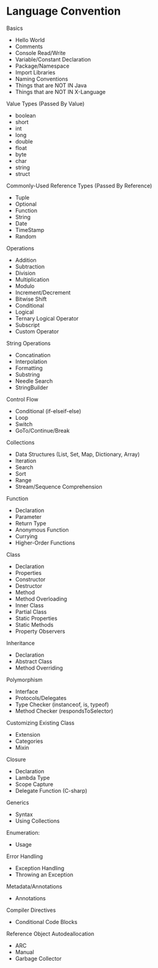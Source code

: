 # Language Convention

Basics
- Hello World
- Comments
- Console Read/Write 
- Variable/Constant Declaration
- Package/Namespace
- Import Libraries
- Naming Conventions
- Things that are NOT IN Java
- Things that are NOT IN X-Language

Value Types (Passed By Value)
- boolean
- short
- int
- long
- double
- float
- byte
- char
- string
- struct

Commonly-Used Reference Types (Passed By Reference)
- Tuple
- Optional
- Function
- String
- Date
- TimeStamp
- Random

Operations
- Addition
- Subtraction
- Division
- Multiplication
- Modulo
- Increment/Decrement
- Bitwise Shift
- Conditional
- Logical
- Ternary Logical Operator
- Subscript
- Custom Operator

String Operations
- Concatination
- Interpolation
- Formatting
- Substring
- Needle Search
- StringBuilder

Control Flow
- Conditional (if-elseif-else)
- Loop
- Switch
- GoTo/Continue/Break

Collections
- Data Structures (List, Set, Map, Dictionary, Array)
- Iteration
- Search
- Sort
- Range
- Stream/Sequence Comprehension

Function
- Declaration
- Parameter
- Return Type
- Anonymous Function
- Currying
- Higher-Order Functions

Class
- Declaration
- Properties
- Constructor
- Destructor
- Method
- Method Overloading
- Inner Class
- Partial Class
- Static Properties
- Static Methods
- Property Observers

Inheritance
- Declaration
- Abstract Class
- Method Overriding

Polymorphism
- Interface
- Protocols/Delegates
- Type Checker (instanceof, is, typeof)
- Method Checker (respondsToSelector)

Customizing Existing Class
- Extension
- Categories
- Mixin

Closure
- Declaration
- Lambda Type
- Scope Capture
- Delegate Function (C-sharp)

Generics
- Syntax
- Using Collections

Enumeration:
- Usage

Error Handling
- Exception Handling
- Throwing an Exception

Metadata/Annotations
- Annotations

Compiler Directives
- Conditional Code Blocks

Reference Object Autodeallocation
- ARC
- Manual 
- Garbage Collector
